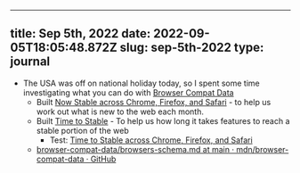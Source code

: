 
---
title: Sep 5th, 2022 
date: 2022-09-05T18:05:48.872Z
slug: sep-5th-2022
type: journal
---
* The USA was off on national holiday today, so I spent some time investigating what you can do with [Browser Compat Data](../entry/browser-compat-data)
  * Built [Now Stable across Chrome, Firefox, and Safari](https://time-to-stable.deno.dev/when-stable?browser-chrome=on&browser-firefox=on&browser-safari=on&feature-api=on&feature-css=on&feature-html=on&feature-javascript=on) - to help us work out what is new to the web each month.
  * Built [Time to Stable](https://time-to-stable.deno.dev/) - To help us how long it takes features to reach a stable portion of the web
    * Test: [Time to Stable across Chrome, Firefox, and Safari](https://time-to-stable.deno.dev/?browser-chrome=on&browser-firefox=on&browser-safari=on&feature-api=on&feature-css=on&feature-html=on&feature-javascript=on)
  * [browser-compat-data/browsers-schema.md at main · mdn/browser-compat-data · GitHub](https://github.com/mdn/browser-compat-data/blob/main/schemas/browsers-schema.md)

